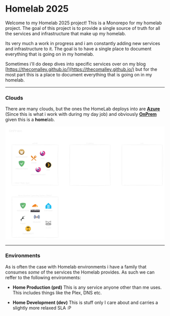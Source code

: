 # Homelab 2025

Welcome to my Homelab 2025 project! This is a Monorepo for my homelab project. The goal of this project is to provide a single source of truth for all the services and infrastructure that make up my homelab.

Its very much a work in progress and i am constantly adding new services and infrastructure to it. The goal is to have a single place to document everything that is going on in my homelab.

Sometimes i'll do deep dives into specific services over on my blog [https://thecomalley.github.io/](https://thecomalley.github.io/) but for the most part this is a place to document everything that is going on in my homelab.

---

### Clouds

There are many clouds, but the ones the HomeLab deploys into are **[Azure](./clouds/azure/README.md)** (Since this is what i work with during my day job) and obviously **[OnPrem](./clouds/onprem/README.md)** given this is a **home**lab.

![](./docs/homelab.drawio.png)

---

### Environments

As is often the case with Homelab environments i have a family that consumes *some* of the services the Homelab provides. As such we can reffer to the following environments:

- **Home Production (prd)** This is any service anyone other than me uses. This includes things like the Plex, DNS etc.
  
- **Home Development (dev)** This is stuff only I care about and carries a slightly more relaxed SLA :P